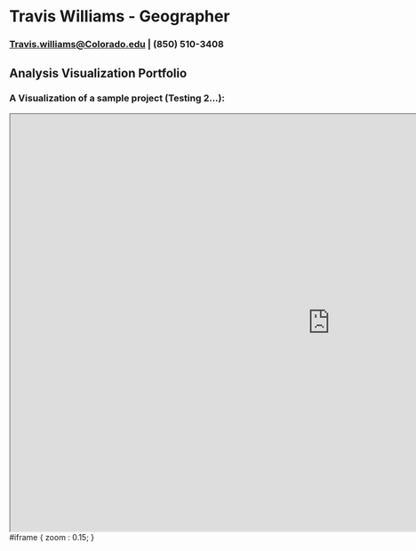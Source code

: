 # Travis Williams - Geographer
### Travis.williams@Colorado.edu | (850) 510-3408
## Analysis Visualization Portfolio
### A Visualization of a sample project (Testing 2...): 

<div class="" id="main">
    <div class=>
		<iframe src="https://www.prfusdm.com" align="left" scrolling="yes" height="750" width="1150"></iframe>
	</div>
</div>

#iframe  {
	zoom : 0.15;
}
